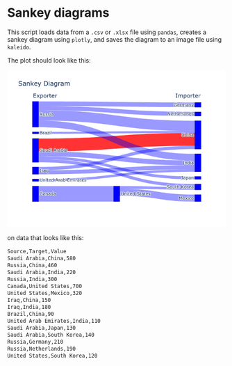 # Sankey diagrams

This script loads data from a `.csv` or `.xlsx` file using `pandas`, creates a sankey diagram using `plotly`, and saves the diagram to an image file using `kaleido`.

The plot should look like this:

![sankey](test_oil_data-sankey.png)

on data that looks like this:

```csv
Source,Target,Value
Saudi Arabia,China,580
Russia,China,460
Saudi Arabia,India,220
Russia,India,300
Canada,United States,700
United States,Mexico,320
Iraq,China,150
Iraq,India,180
Brazil,China,90
United Arab Emirates,India,110
Saudi Arabia,Japan,130
Saudi Arabia,South Korea,140
Russia,Germany,210
Russia,Netherlands,190
United States,South Korea,120
```